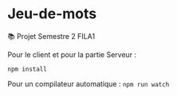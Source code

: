 # Jeu-de-mots
:books: Projet Semestre 2 FILA1

Pour le client et pour la partie Serveur : 

`npm install`

Pour un compilateur automatique :
`npm run watch`
